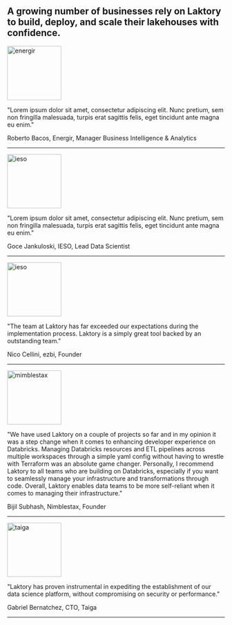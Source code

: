 A growing number of businesses rely on Laktory to build, deploy, and scale 
their lakehouses with confidence.
---

<img src="/images/energir.jpg" alt="energir" style="height:125px;"/>

"Lorem ipsum dolor sit amet, consectetur adipiscing elit. Nunc pretium, sem non fringilla
malesuada, turpis erat sagittis felis, eget tincidunt ante magna eu enim."

Roberto Bacos, Energir, Manager Business Intelligence & Analytics 

---

<img src="/images/ieso.png" alt="ieso" style="height:125px;"/>

"Lorem ipsum dolor sit amet, consectetur adipiscing elit. Nunc pretium, sem non fringilla
malesuada, turpis erat sagittis felis, eget tincidunt ante magna eu enim."

Goce Jankuloski, IESO, Lead Data Scientist

---

<img src="/images/ezbi.png" alt="ieso" style="height:125px;"/>

"The team at Laktory has far exceeded our expectations during the implementation 
process. Laktory is a simply great tool backed by an outstanding team."

Nico Cellini, ezbi, Founder 

---

<img src="/images/nimblestax.png" alt="mimblestax" style="height:125px;"/>

"We have used Laktory on a couple of projects so far and in my opinion it was a step
change when it comes to enhancing developer experience on Databricks. Managing 
Databricks resources and ETL pipelines across multiple workspaces through a simple yaml
config without having to wrestle with Terraform was an absolute game changer. 
Personally, I recommend Laktory to all teams who are building on Databricks, especially
if you want to seamlessly manage your infrastructure and transformations through code. 
Overall, Laktory enables data teams to be more self-reliant when it comes to managing
their infrastructure."

Bijil Subhash, Nimblestax, Founder

---

<img src="/images/taiga.png" alt="taiga" style="height:125px;"/>

"Laktory has proven instrumental in expediting the establishment of our data science platform, without compromising on security or performance."

Gabriel Bernatchez, CTO, Taiga

---
